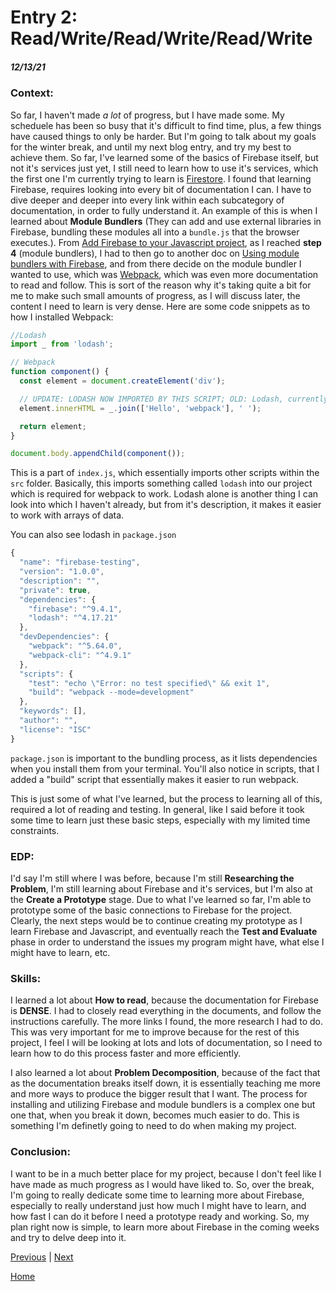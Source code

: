 # Entry 2: __Read/Write/Read/Write/Read/Write__
##### 12/13/21

### Context:

So far, I haven't made _a lot_ of progress, but I have made some. My scheduele has been so busy that it's difficult to find time, plus, a few things have caused things to only be harder. But I'm going to talk about my goals for the winter break, and until my next blog entry, and try my best to achieve them. So far, I've learned some of the basics of Firebase itself, but not it's services just yet, I still need to learn how to use it's services, which the first one I'm currently trying to learn is [Firestore](https://firebase.google.com/docs/firestore?authuser=0). I found that learning Firebase, requires looking into every bit of documentation I can. I have to dive deeper and deeper into every link within each subcategory of documentation, in order to fully understand it. An example of this is when I learned about __Module Bundlers__ (They can add and use external libraries in Firebase, bundling these modules all into a `bundle.js` that the browser executes.). From [Add Firebase to your Javascript project](https://firebase.google.com/docs/web/setup), as I reached __step 4__ (module bundlers), I had to then go to another doc on [Using module bundlers with Firebase](https://firebase.google.com/docs/web/module-bundling), and from there decide on the module bundler I wanted to use, which was [Webpack](https://webpack.js.org/guides/getting-started/), which was even more documentation to read and follow. This is sort of the reason why it's taking quite a bit for me to make such small amounts of progress, as I will discuss later, the content I need to learn is very dense. Here are some code snippets as to how I installed Webpack:

``` javascript
//Lodash
import _ from 'lodash';

// Webpack
function component() {
  const element = document.createElement('div');

  // UPDATE: LODASH NOW IMPORTED BY THIS SCRIPT; OLD: Lodash, currently included via a script, is required for this line to work
  element.innerHTML = _.join(['Hello', 'webpack'], ' ');

  return element;
}

document.body.appendChild(component());
```

This is a part of `index.js`, which essentially imports other scripts within the `src` folder. Basically, this imports something called `lodash` into our project which is required for webpack to work. Lodash alone is another thing I can look into which I haven't already, but from it's description, it makes it easier to work with arrays of data.

You can also see lodash in `package.json`

``` javascript
{
  "name": "firebase-testing",
  "version": "1.0.0",
  "description": "",
  "private": true,
  "dependencies": {
    "firebase": "^9.4.1",
    "lodash": "^4.17.21"
  },
  "devDependencies": {
    "webpack": "^5.64.0",
    "webpack-cli": "^4.9.1"
  },
  "scripts": {
    "test": "echo \"Error: no test specified\" && exit 1",
    "build": "webpack --mode=development"
  },
  "keywords": [],
  "author": "",
  "license": "ISC"
}
```

`package.json` is important to the bundling process, as it lists dependencies when you install them from your terminal. You'll also notice in scripts, that I added a "build" script that essentially makes it easier to run webpack.

This is just some of what I've learned, but the process to learning all of this, required a lot of reading and testing. In general, like I said before it took some time to learn just these basic steps, especially with my limited time constraints.

### EDP:

I'd say I'm still where I was before, because I'm still __Researching the Problem__, I'm still learning about Firebase and it's services, but I'm also at the __Create a Prototype__ stage. Due to what I've learned so far, I'm able to prototype some of the basic connections to Firebase for the project. Clearly, the next steps would be to continue creating my prototype as I learn Firebase and Javascript, and eventually reach the __Test and Evaluate__ phase in order to understand the issues my program might have, what else I might have to learn, etc.

### Skills:

I learned a lot about __How to read__, because the documentation for Firebase is __DENSE__. I had to closely read everything in the documents, and follow the instructions carefully. The more links I found, the more research I had to do. This was very important for me to improve because for the rest of this project, I feel I will be looking at lots and lots of documentation, so I need to learn how to do this process faster and more efficiently.

I also learned a lot about __Problem Decomposition__, because of the fact that as the documentation breaks itself down, it is essentially teaching me more and more ways to produce the bigger result that I want. The process for installing and utilizing Firebase and module bundlers is a complex one but one that, when you break it down, becomes much easier to do. This is something I'm definetly going to need to do when making my project.

### Conclusion:

I want to be in a much better place for my project, because I don't feel like I have made as much progress as I would have liked to. So, over the break, I'm going to really dedicate some time to learning more about Firebase, especially to really understand just how much I might have to learn, and how fast I can do it before I need a prototype ready and working. So, my plan right now is simple, to learn more about Firebase in the coming weeks and try to delve deep into it.

[Previous](entry01.md) | [Next](entry03.md)

[Home](../README.md)